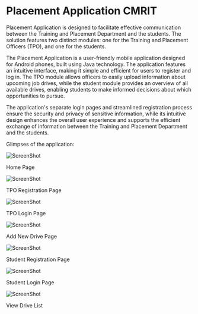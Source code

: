 # Placement Application CMRIT
Placement Application is designed to facilitate effective communication between the Training and Placement Department and the students. The solution features two distinct modules: one for the Training and Placement Officers (TPO), and one for the students.

The Placement Application is a user-friendly mobile application designed for Android phones, built using Java technology. The application features an intuitive interface, making it simple and efficient for users to register and log in. The TPO module allows officers to easily upload information about upcoming job drives, while the student module provides an overview of all available drives, enabling students to make informed decisions about which opportunities to pursue.

The application's separate login pages and streamlined registration process ensure the security and privacy of sensitive information, while its intuitive design enhances the overall user experience and supports the efficient exchange of information between the Training and Placement Department and the students.

Glimpses of the application: 

![ScreenShot](https://github.com/Shaheer-rossoneri14/Placement_App_CMRIT/blob/main/SS/home.png)

Home Page

![ScreenShot](https://github.com/Shaheer-rossoneri14/Placement_App_CMRIT/blob/main/SS/TReg.png)

TPO Registration Page

![ScreenShot](https://github.com/Shaheer-rossoneri14/Placement_App_CMRIT/blob/main/SS/Tlogin.png)

TPO Login Page

![ScreenShot](https://github.com/Shaheer-rossoneri14/Placement_App_CMRIT/blob/main/SS/TDashboard.png)

Add New Drive Page

![ScreenShot](https://github.com/Shaheer-rossoneri14/Placement_App_CMRIT/blob/main/SS/SReg.png)

Student Registration Page

![ScreenShot](https://github.com/Shaheer-rossoneri14/Placement_App_CMRIT/blob/main/SS/SLogin.png)

Student Login Page

![ScreenShot](https://github.com/Shaheer-rossoneri14/Placement_App_CMRIT/blob/main/SS/SDashboard.png)

View Drive List



